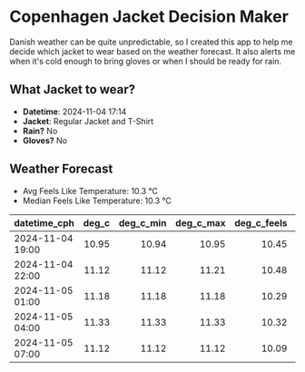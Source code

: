 
# Copenhagen Jacket Decision Maker

Danish weather can be quite unpredictable, so I created this app to help me decide which jacket to wear based on the weather forecast. 
It also alerts me when it's cold enough to bring gloves or when I should be ready for rain.

## What Jacket to wear?

- **Datetime**: 2024-11-04 17:14
- **Jacket**: Regular Jacket and T-Shirt
- **Rain?** No
- **Gloves?** No

## Weather Forecast
- Avg Feels Like Temperature: 10.3 °C
- Median Feels Like Temperature: 10.3 °C

| datetime_cph     |   deg_c |   deg_c_min |   deg_c_max |   deg_c_feels | weather   | wind   | rain   |
|:-----------------|--------:|------------:|------------:|--------------:|:----------|:-------|:-------|
| 2024-11-04 19:00 |   10.95 |       10.94 |       10.95 |         10.45 | Clouds    | Low    | None   |
| 2024-11-04 22:00 |   11.12 |       11.12 |       11.21 |         10.48 | Clouds    | Low    | None   |
| 2024-11-05 01:00 |   11.18 |       11.18 |       11.18 |         10.29 | Clouds    | Low    | None   |
| 2024-11-05 04:00 |   11.33 |       11.33 |       11.33 |         10.32 | Clouds    | Low    | None   |
| 2024-11-05 07:00 |   11.12 |       11.12 |       11.12 |         10.09 | Clouds    | Low    | None   |
        